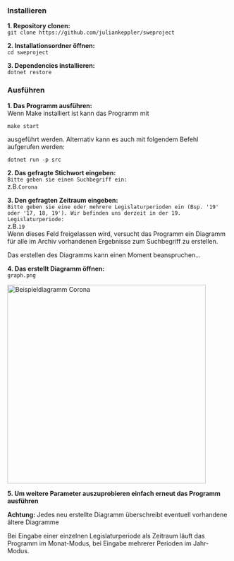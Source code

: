 ### Installieren

**1. Repository clonen:**  
``git clone https://github.com/juliankeppler/sweproject``

**2. Installationsordner öffnen:**  
``cd sweproject``

**3. Dependencies installieren:**  
``dotnet restore``

### Ausführen

**1. Das Programm ausführen:**  
Wenn Make installiert ist kann das Programm mit

``make start``

ausgeführt werden. Alternativ kann es auch mit folgendem Befehl aufgerufen werden:

``dotnet run -p src``

**2. Das gefragte Stichwort eingeben:**  
``Bitte geben sie einen Suchbegriff ein:``  
z.B.``Corona``

**3. Den gefragten Zeitraum eingeben:**  
``Bitte geben sie eine oder mehrere Legislaturperioden ein (Bsp. '19' oder '17, 18, 19'). Wir befinden uns derzeit in der 19. Legislaturperiode:``  
z.B.``19``<br>Wenn dieses Feld freigelassen wird, versucht das Programm ein Diagramm für alle im Archiv vorhandenen Ergebnisse zum Suchbegriff zu erstellen.

Das erstellen des Diagramms kann einen Moment beanspruchen...  

**4. Das erstellt Diagramm öffnen:**  
``graph.png``
<div align="left"><img src="https://raw.githubusercontent.com/juliankeppler/sweproject/main/docs/example_corona.png" alt="Beispieldiagramm Corona" width="450"/></div>

**5. Um weitere Parameter auszuprobieren einfach erneut das Programm ausführen**

**Achtung:** Jedes neu erstellte Diagramm überschreibt eventuell vorhandene ältere Diagramme

Bei Eingabe einer einzelnen Legislaturperiode als Zeitraum läuft das Programm im Monat-Modus, bei Eingabe mehrerer Perioden im Jahr-Modus.